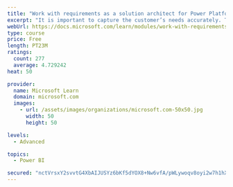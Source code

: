 ```yaml
---
title: "Work with requirements as a solution architect for Power Platform and Dynamics 365"
excerpt: "It is important to capture the customer’s needs accurately. This module explains how to capture requirements and identify functional and non-functional items."
webUrl: https://docs.microsoft.com/learn/modules/work-with-requirements/
type: course
price: Free
length: PT23M
ratings:
  count: 277
  average: 4.729242
heat: 50

provider:
  name: Microsoft Learn
  domain: microsoft.com
  images:
    - url: /assets/images/organizations/microsoft.com-50x50.jpg
      width: 50
      height: 50

levels:
  - Advanced

topics:
  - Power BI

secured: "nctVrsxY2svvtG4XbAIJUSYz6bKf5dYOX8+Nw6vfA/pWLywoqv8oyi2w7h1hXoBeVrzsYbrJhspfdExPhSVXbZPq2XSte32WGC2IaEmygrvRwiAscL5sNGT5H8LUqCSyB5RvsCgeD4DpviVd1HRrnuLTmUYYfpEFPoohYOqj1xDmtgm6EmepptWBEuA6CY+L2b60C6LKaDq/L3b2iWKO1QZF7aurFS+j6ivnYNEPOIh84wfzdi//wzf0kOAITNwO55wMYFjvsa0vj0Zh9cpX0PC52HLlVafxUx7AZioVQw76kBAAg5oWt0PdTDOfu7LB1LkWqaPj8VTDgdYGAJrb2qWqjj64LtxrIM6KduPAZeOAaVhCiDfbETlc4Rq6NhDjUQ9HZZCDcVDLKPPf+n02Ug8AyeZY+uy6EO7QWBxpxks=;vRQIfDK9fVSD+ne5DJviaw=="
---
```


